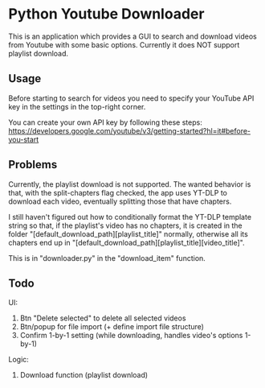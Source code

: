 # Python Youtube Downloader

This is an application which provides a GUI to search and download videos from Youtube with some basic options. Currently it does NOT support playlist download.

## Usage

Before starting to search for videos you need to specify your YouTube API key in the settings in the top-right corner.

You can create your own API key by following these steps: https://developers.google.com/youtube/v3/getting-started?hl=it#before-you-start

## Problems

Currently, the playlist download is not supported. The wanted behavior is that, with the split-chapters flag checked, the app uses YT-DLP to download each video, eventually splitting those that have chapters.

I still haven't figured out how to conditionally format the YT-DLP template string so that, if the playlist's video has no chapters, it is created in the folder "[default_download_path]\[playlist_title]" normally, otherwise all its chapters end up in "[default_download_path]\[playlist_title]\[video_title]".

This is in "downloader.py" in the "download_item" function.

## Todo

UI:
1) Btn "Delete selected" to delete all selected videos
2) Btn/popup for file import (+ define import file structure)
3) Confirm 1-by-1 setting (while downloading, handles video's options 1-by-1)

Logic:
1) Download function (playlist download)
